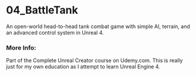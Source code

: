# 04_BattleTank
An open-world head-to-head tank combat game with simple AI, terrain, and an advanced control system in Unreal 4.

### More Info:
Part of the Complete Unreal Creator course on Udemy.com. This is really just for my own education as I attempt to learn Unreal Engine 4.
